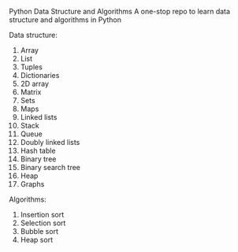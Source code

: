 Python Data Structure and Algorithms
A one-stop repo to learn data structure and algorithms in Python

Data structure:
1. Array
2. List
3. Tuples
4. Dictionaries
5. 2D array
6. Matrix
7. Sets
8. Maps
9. Linked lists
10. Stack
11. Queue
12. Doubly linked lists
13. Hash table
14. Binary tree
15. Binary search tree
16. Heap
17. Graphs

Algorithms:
1. Insertion sort
2. Selection sort
3. Bubble sort
4. Heap sort

